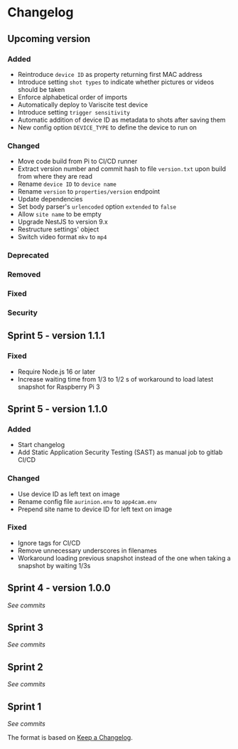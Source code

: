 # Changelog

## Upcoming version

### Added

- Reintroduce `device ID` as property returning first MAC address
- Introduce setting `shot types` to indicate whether pictures or videos should be taken
- Enforce alphabetical order of imports
- Automatically deploy to Variscite test device
- Introduce setting `trigger sensitivity`
- Automatic addition of device ID as metadata to shots after saving them
- New config option `DEVICE_TYPE` to define the device to run on

### Changed

- Move code build from Pi to CI/CD runner
- Extract version number and commit hash to file `version.txt` upon build from where they are read
- Rename `device ID` to `device name`
- Rename `version` to `properties/version` endpoint
- Update dependencies
- Set body parser's `urlencoded` option `extended` to `false`
- Allow `site name` to be empty
- Upgrade NestJS to version 9.x
- Restructure settings' object
- Switch video format `mkv` to `mp4`

### Deprecated

### Removed

### Fixed

### Security

## Sprint 5 - version 1.1.1

### Fixed

- Require Node.js 16 or later
- Increase waiting time from 1/3 to 1/2 s of workaround to load latest snapshot for Raspberry Pi 3

## Sprint 5 - version 1.1.0

### Added

- Start changelog
- Add Static Application Security Testing (SAST) as manual job to gitlab CI/CD

### Changed

- Use device ID as left text on image
- Rename config file `aurinion.env` to `app4cam.env`
- Prepend site name to device ID for left text on image

### Fixed

- Ignore tags for CI/CD
- Remove unnecessary underscores in filenames
- Workaround loading previous snapshot instead of the one when taking a snapshot by waiting 1/3s

## Sprint 4 - version 1.0.0

_See commits_

## Sprint 3

_See commits_

## Sprint 2

_See commits_

## Sprint 1

_See commits_

The format is based on [Keep a Changelog](https://keepachangelog.com/).
